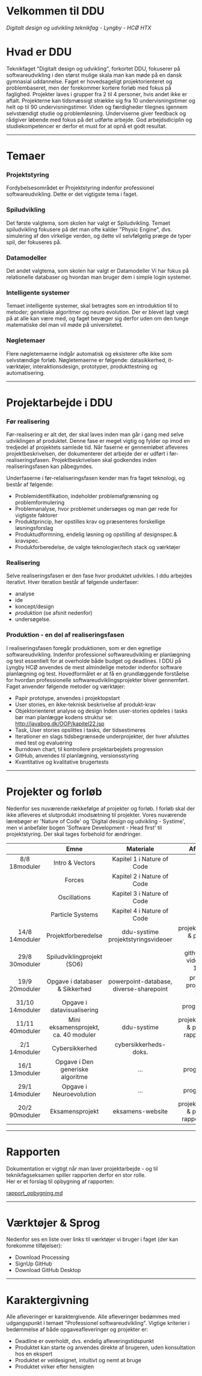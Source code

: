 # Velkommen til DDU
*Digitalt design og udvikling teknikfag - Lyngby - HCØ HTX*

# Hvad er DDU
Teknikfaget "Digitalt design og udvikling", forkortet DDU, fokuserer på softwareudvikling i den størst mulige skala man kan møde på en dansk gymnasial uddannelse. Faget er hovedsageligt projektorienteret og problembaseret, men der forekommer kortere forløb med fokus på faglighed. Projekter laves i grupper fra 2 til 4 personer, hvis andet ikke er aftalt. Projekterne kan tidsmæssigt strække sig fra 10 undervisningstimer og helt op til 90 undervisningstimer. Viden og færdigheder tilegnes igennem selvstændigt studie og problemløsning. Underviserne giver feedback og rådgiver løbende med fokus på det udførte arbejde. God arbejdsdiciplin og studiekompetencer er derfor et must for at opnå et godt resultat.

-------------------------------------

# Temaer
### Projektstyring
Fordybelsesområdet er Projektstyring indenfor professionel softwareudvikling. Dette er det vigtigste tema i faget.

### Spiludvikling
Det første valgtema, som skolen har valgt er Spiludvikling.
Temaet spiludvikling fokusere på det man ofte kalder "Physic Engine", dvs. simulering af den virkelige verden, og dette vil selvfølgelig præge de typer spil, der fokuseres på.

### Datamodeller
Det andet valgtema, som skolen har valgt er Datamodeller
Vi har fokus på relationelle databaser og hvordan man bruger dem i simple login systemer.

### Intelligente systemer
Temaet intelligente systemer, skal betragtes som en introduktion til to metoder; genetiske algoritmer og neuro evolution. Der er blevet lagt vægt på at alle kan være med, og faget bevæger sig derfor uden om den tunge matematiske del man vil møde på universitetet.

### Nøgletemaer
Flere nøgletemaerne indgår automatisk og eksisterer ofte ikke som selvstændige forløb. Nøgletemaerne er følgende:
datasikkerhed, it-værktøjer, interaktionsdesign, prototyper, produkttestning og automatisering.

-------------------------------------

# Projektarbejde i DDU

### Før realisering

Før-realisering er alt det, der skal laves inden man går i gang med selve udviklingen af produktet. Denne fase er meget vigtig og fylder op imod en tredjedel af projektets samlede tid.
Når faserne er gennemløbet afleveres projektbeskrivelsen, der dokumenterer det arbejde der er udført i før-realiseringsfasen. Projektbeskrivelsen skal godkendes inden realiseringsfasen kan påbegyndes.  

Underfaserne i før-relaliseringsfasen kender man fra faget teknologi, og består af følgende:

- Problemidentifikation, indeholder problemafgrænsning og problemformulering
- Problemanalyse, hvor problemet undersøges og man gør rede for vigtigste faktorer
- Produktprincip, her opstilles krav og præsenteres forskellige løsningsforslag
- Produktudformning, endelig løsning og opstilling af designspec.& kravspec.
- Produkforberedelse, de valgte teknologier/tech stack og værktøjer

### Realisering

Selve realiseringsfasen er den fase hvor produktet udvikles. I ddu arbejdes iterativt.
Hver iteration består af følgende underfaser:

- analyse
- ide
- koncept/design
- *produktion* (se afsnit nedenfor)  
- undersøgelse.

### Produktion - en del af realiseringsfasen

I realiseringsfasen foregår produktionen, som er den egnetlige softwareudvikling.
Indenfor professionel softwareudvikling er planlægning og test essentielt for at overholde både budget og deadlines.
I DDU på Lyngby HCØ anvendes de mest almindelige metoder indenfor software planlægning og test.
Hovedformålet er at få en grundlæggende forståelse for hvordan professionelle softwareudviklingsprojekter bliver gennemført.
Faget anvender følgende metoder og værktøjer:

- Papir prototype, anvendes i projektopstart
- User stories, en ikke-teknisk beskrivelse af produkt-krav
- Objektorienteret analyse og design Inden user-stories opdeles i tasks bør man planlægge kodens struktur se: http://javabog.dk/OOP/kapitel22.jsp
- Task, User stories opslittes i tasks, der tidsestimeres
- Iterationer en slags tidsbegrænsede underprojekter, der hver afsluttes med test og evaluering
- Burndown chart, til kontrollere projektarbejdets progression
- GitHub, anvendes til planlægning, versionsstyring
- Kvantitative og kvalitative brugertests

-------------------------------------

# Projekter og forløb

Nedenfor ses nuværende rækkefølge af projekter og forløb. I forløb skal der ikke afleveres et slutprodukt imodsætning til projekter. Vores nuværende lærebøger er 'Nature of Code' og 'Digital design og udvikling - Systime', men vi anbefaler bogen 'Software Development - Head first' til projektstyring. Der skal tages forbehold for ændringer.

|                 |                 Emne                 |                                  Materiale                                 |                   Aflevering                   |        Arbejdsformer        |
|:---------------:|:------------------------------------:|:--------------------------------------------------------------------------:|:----------------------------------------------:|:---------------------------:|
| 8/8 18moduler   | Intro & Vectors                      | Kapitel 1 i Nature of Code                                                 | ...                                            | tavle & gruppe & selvstudie |
|                 | Forces                               | Kapitel 2 i Nature of Code                                                 | ...                                            | tavle & gruppe & selvstudie |
|                 | Oscillations                         | Kapitel 3 i Nature of Code                                                 | ...                                            | tavle & gruppe & selvstudie |
|                 | Particle Systems                     | Kapitel 4 i Nature of Code                                                 | ...                                            | tavle & gruppe & selvstudie |
| 14/8 14moduler  | Projektforberedelse                  | ddu-systime projektstyringsvideoer                                         | projektbeskrivelse & prototype 5timer          | tavle & gruppe & selvstudie |
| 29/8 30moduler  | Spiludviklingprojekt (SO6)           |                                                                            | github repo. & video-demo 10timer              | projekt                     |
| 19/9 20moduler  | Opgave i databaser & Sikkerhed       | powerpoint-database, diverse-sharepoint                                    | program & projektboard 3timer                  | tavle & gruppe & selvstudie |
| 31/10 14moduler | Opgave i datavisualisering           |                                                                            | program 2timer                                 | tavle & gruppe & selvstudie |
| 11/11 40moduler | Mini eksamensprojekt, ca. 40 moduler | ddu-systime                                                                | projektbeskrivelse & program & rapport 6timer  | projekt                     |
| 2/1 14moduler   | Cybersikkerhed                       | cybersikkerheds-doks.                                                      | ...                                            | tavle & gruppe & selvstudie |
| 16/1 13moduler  | Opgave i Den generiske algoritme     | ...                                                                        | program 1time                                  | tavle & gruppe & selvstudie |
| 29/1 14moduler  | Opgave i Neuroevolution              | ...                                                                        | program 1time                                  | tavle & gruppe & selvstudie |
| 20/2 90moduler  | Eksamensprojekt                      | eksamens-website                                                           | projektbeskrivelse & program & rapport 30timer | projekt                     |

-------------------------------------

# Rapporten
Dokumentation er vigtigt når man laver projektarbejde - og til teknikfagseksamen spiller rapporten
derfor en stor rolle.  
Her er et forslag til opbygning af rapporten:

 [rapport_opbygning.md](rapport_opbygning.md)


-------------------------------------


# Værktøjer & Sprog
Nedenfor ses en liste over links til værktøjer vi bruger i faget (der kan forekomme tilføjelser):
- Download Processing
- SignUp GitHub
- Download GitHub Desktop

-------------------------------------

# Karaktergivning
Alle afleveringer er karaktergivende. Alle afleveringer bedømmes med udgangspunkt i temaet "Professionel softwareudvikling". Vigtige kriterier i bedømmelse af både opgaveafleveringer og projekter er:

- Deadline er overholdt, dvs. endelig afleveringstidspunkt
- Produktet kan starte og anvendes direkte af brugeren, uden konsultation hos en ekspert
- Produktet er veldesignet, intuitivt og nemt at bruge
- Produktet virker efter hensigten
